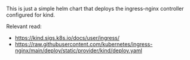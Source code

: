 This is just a simple helm chart that deploys the ingress-nginx controller configured for kind.

Relevant read: 
- https://kind.sigs.k8s.io/docs/user/ingress/
- https://raw.githubusercontent.com/kubernetes/ingress-nginx/main/deploy/static/provider/kind/deploy.yaml

